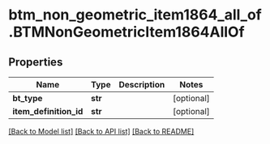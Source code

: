 # btm_non_geometric_item1864_all_of.BTMNonGeometricItem1864AllOf

## Properties
Name | Type | Description | Notes
------------ | ------------- | ------------- | -------------
**bt_type** | **str** |  | [optional] 
**item_definition_id** | **str** |  | [optional] 

[[Back to Model list]](../README.md#documentation-for-models) [[Back to API list]](../README.md#documentation-for-api-endpoints) [[Back to README]](../README.md)


